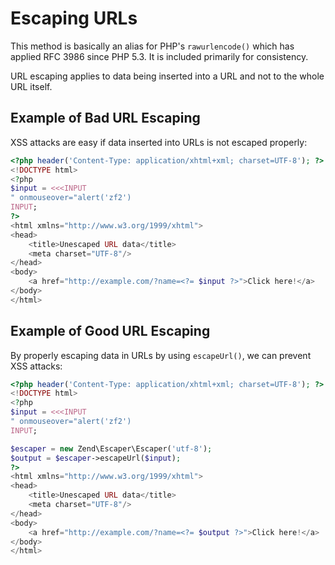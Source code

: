 # Escaping URLs

This method is basically an alias for PHP's `rawurlencode()` which has applied
RFC 3986 since PHP 5.3. It is included primarily for consistency.

URL escaping applies to data being inserted into a URL and not to the whole URL
itself.

## Example of Bad URL Escaping

XSS attacks are easy if data inserted into URLs is not escaped properly:

```php
<?php header('Content-Type: application/xhtml+xml; charset=UTF-8'); ?>
<!DOCTYPE html>
<?php
$input = <<<INPUT
" onmouseover="alert('zf2')
INPUT;
?>
<html xmlns="http://www.w3.org/1999/xhtml">
<head>
    <title>Unescaped URL data</title>
    <meta charset="UTF-8"/>
</head>
<body>
    <a href="http://example.com/?name=<?= $input ?>">Click here!</a>
</body>
</html>
```

## Example of Good URL Escaping

By properly escaping data in URLs by using `escapeUrl()`, we can prevent XSS
attacks:

```php
<?php header('Content-Type: application/xhtml+xml; charset=UTF-8'); ?>
<!DOCTYPE html>
<?php
$input = <<<INPUT
" onmouseover="alert('zf2')
INPUT;

$escaper = new Zend\Escaper\Escaper('utf-8');
$output = $escaper->escapeUrl($input);
?>
<html xmlns="http://www.w3.org/1999/xhtml">
<head>
    <title>Unescaped URL data</title>
    <meta charset="UTF-8"/>
</head>
<body>
    <a href="http://example.com/?name=<?= $output ?>">Click here!</a>
</body>
</html>
```
